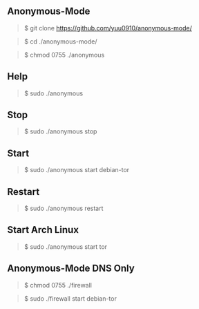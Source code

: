 ## Anonymous-Mode
> $ git clone https://github.com/yuu0910/anonymous-mode/

> $ cd ./anonymous-mode/

> $ chmod 0755 ./anonymous

## Help
> $ sudo ./anonymous

## Stop
> $ sudo ./anonymous stop

## Start
> $ sudo ./anonymous start debian-tor

## Restart
> $ sudo ./anonymous restart

## Start Arch Linux

> $ sudo ./anonymous start tor

## Anonymous-Mode DNS Only
> $ chmod 0755 ./firewall

> $ sudo ./firewall start debian-tor
